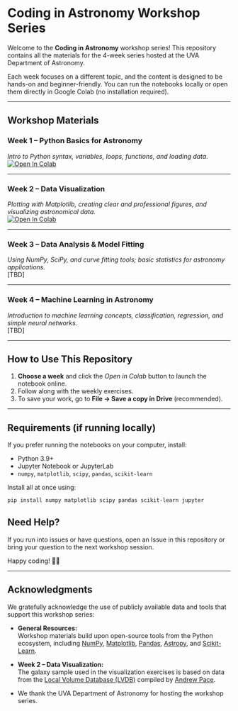# Coding in Astronomy Workshop Series  
Welcome to the **Coding in Astronomy** workshop series! This repository contains all the materials for the 4-week series hosted at the UVA Department of Astronomy.  

Each week focuses on a different topic, and the content is designed to be hands-on and beginner-friendly. You can run the notebooks locally or open them directly in Google Colab (no installation required).  

---

## Workshop Materials  

### Week 1 – Python Basics for Astronomy  
*Intro to Python syntax, variables, loops, functions, and loading data.*  
[![Open In Colab](https://colab.research.google.com/assets/colab-badge.svg)](https://colab.research.google.com/github/Niusha951/Astronomy_Python_Course/blob/master/Week1_Python_Intro/Week1_Python_Intro.ipynb)

---

### Week 2 – Data Visualization  
*Plotting with Matplotlib, creating clear and professional figures, and visualizing astronomical data.*  
[![Open In Colab](https://colab.research.google.com/assets/colab-badge.svg)](https://colab.research.google.com/github/Niusha951/Astronomy_Python_Course/blob/master/Week2_Data_Visualization/Week2_Data_Visualization.ipynb)


---

### Week 3 – Data Analysis & Model Fitting  
*Using NumPy, SciPy, and curve fitting tools; basic statistics for astronomy applications.*  
[TBD]

---

### Week 4 – Machine Learning in Astronomy  
*Introduction to machine learning concepts, classification, regression, and simple neural networks.*  
[TBD]

---

## How to Use This Repository  

1. **Choose a week** and click the *Open in Colab* button to launch the notebook online.  
2. Follow along with the weekly exercises. 
3. To save your work, go to **File → Save a copy in Drive** (recommended).   

---

## Requirements (if running locally)

If you prefer running the notebooks on your computer, install:  
- Python 3.9+  
- Jupyter Notebook or JupyterLab  
- `numpy`, `matplotlib`, `scipy`, `pandas`, `scikit-learn`  

Install all at once using:  
```bash
pip install numpy matplotlib scipy pandas scikit-learn jupyter
```
## Need Help?

If you run into issues or have questions, open an Issue in this repository or bring your question to the next workshop session.

Happy coding! 🚀✨

---

## Acknowledgments  

We gratefully acknowledge the use of publicly available data and tools that support this workshop series:  

- **General Resources:**  
  Workshop materials build upon open-source tools from the Python ecosystem, including [NumPy](https://numpy.org/), [Matplotlib](https://matplotlib.org/), [Pandas](https://pandas.pydata.org/), [Astropy](https://www.astropy.org/), and [Scikit-Learn](https://scikit-learn.org/).  

- **Week 2 – Data Visualization:**  
  The galaxy sample used in the visualization exercises is based on data from the [Local Volume Database (LVDB)](https://github.com/apace7/local_volume_database/tree/main) compiled by [Andrew Pace](https://apace7.github.io).  

- We thank the UVA Department of Astronomy for hosting the workshop series.

